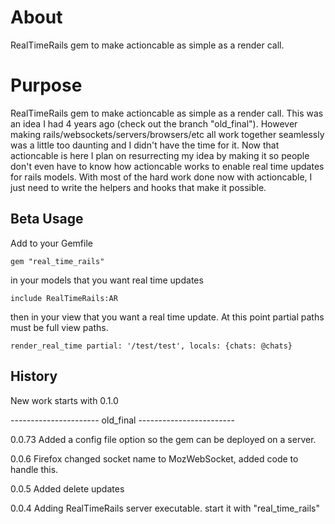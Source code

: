 About
=====

RealTimeRails gem to make actioncable as simple as a render call.


Purpose
=======

RealTimeRails gem to make actioncable as simple as a render call. This was an idea I had 4 years ago (check out the branch "old_final"). However making rails/websockets/servers/browsers/etc all work together seamlessly was a little too daunting and I didn't have the time for it. Now that actioncable is here I plan on resurrecting my idea by making it so people don't even have to know how actioncable works to enable real time updates for rails models. With most of the hard work done now with actioncable, I just need to write the helpers and hooks that make it possible.


Beta Usage
----------

Add to your Gemfile

`gem "real_time_rails"`

in your models that you want real time updates

`include RealTimeRails:AR`

then in your view that you want a real time update. At this point partial paths must be full view paths.

`render_real_time partial: '/test/test', locals: {chats: @chats}`

History
----------

New work starts with 0.1.0

---------------------- old_final ------------------------

0.0.73 Added a config file option so the gem can be deployed on a server.

0.0.6 Firefox changed socket name to MozWebSocket, added code to handle this.

0.0.5 Added delete updates

0.0.4 Adding RealTimeRails server executable. start it with "real\_time_rails"